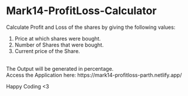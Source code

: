 # Mark14-ProfitLoss-Calculator

Calculate Profit and Loss of the shares by giving the following values:

<ol>
<li>Price at which shares were bought.</li>
<li>Number of Shares that were bought.</li>
<li>Current price of the Share.</li>
</ol>
  
<br>
  The Output will be generated in percentage.
  
<br>
Access the Application here: https://mark14-profitloss-parth.netlify.app/

Happy Coding <3
